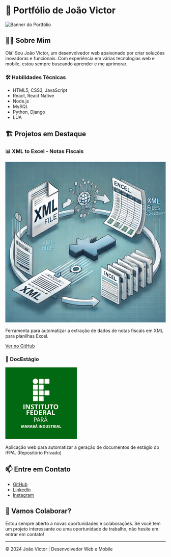 # 🚀 Portfólio de João Victor

![Banner do Portfólio](img/banner.png)

## 👨‍💻 Sobre Mim

Olá! Sou João Victor, um desenvolvedor web apaixonado por criar soluções inovadoras e funcionais. Com experiência em várias tecnologias web e mobile, estou sempre buscando aprender e me aprimorar.

### 🛠️ Habilidades Técnicas

- HTML5, CSS3, JavaScript
- React, React Native
- Node.js
- MySQL
- Python, Django
- LUA

## 🏗️ Projetos em Destaque

### 📊 XML to Excel - Notas Fiscais
![XML to Excel](img/xmltoexcel.webp)

Ferramenta para automatizar a extração de dados de notas fiscais em XML para planilhas Excel.

[Ver no GitHub](https://github.com/SondTheAnime/XML-to-Excel---Notas-Fiscais)

### 📄 DocEstágio
![DocEstágio](img/ifpa.png)

Aplicação web para automatizar a geração de documentos de estágio do IFPA. (Repositório Privado)

## 📫 Entre em Contato

- [GitHub](https://github.com/SondTheAnime)
- [LinkedIn](https://www.linkedin.com/in/sondtheanime/)
- [Instagram](https://www.instagram.com/coldthecold/)

## 🌟 Vamos Colaborar?

Estou sempre aberto a novas oportunidades e colaborações. Se você tem um projeto interessante ou uma oportunidade de trabalho, não hesite em entrar em contato!

---

© 2024 João Victor | Desenvolvedor Web e Mobile
